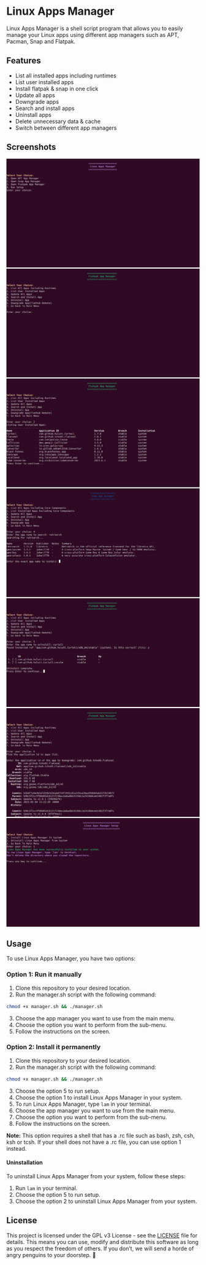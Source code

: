 # Linux Apps Manager

Linux Apps Manager is a shell script program that allows you to easily manage your Linux apps using different app managers such as APT, Pacman, Snap and Flatpak.

## Features

- List all installed apps including runtimes
- List user installed apps
- Install flatpak & snap in one click
- Update all apps
- Downgrade apps
- Search and install apps
- Uninstall apps
- Delete unnecessary data & cache
- Switch between different app managers

## Screenshots
<div align="center">
    <img src="screenshots/s1.png">
</div>
<div align="center">
    <img src="screenshots/s2.png">
</div>
<div align="center">
    <img src="screenshots/s3.png">
</div>
<div align="center">
    <img src="screenshots/s4.png">
</div>
<div align="center">
    <img src="screenshots/s5.png">
</div>
<div align="center">
    <img src="screenshots/s6.png">
</div>
<div align="center">
    <img src="screenshots/s7.png">
</div>

## Usage

To use Linux Apps Manager, you have two options:

### Option 1: Run it manually

1. Clone this repository to your desired location.
2. Run the manager.sh script with the following command:

```sh
chmod +x manager.sh && ./manager.sh
```

3. Choose the app manager you want to use from the main menu.
4. Choose the option you want to perform from the sub-menu.
5. Follow the instructions on the screen.

### Option 2: Install it permanently

1. Clone this repository to your desired location.
2. Run the manager.sh script with the following command:

```sh
chmod +x manager.sh && ./manager.sh
```

3. Choose the option 5 to run setup.
4. Choose the option 1 to install Linux Apps Manager in your system.
5. To run Linux Apps Manager, type `lam` in your terminal.
6. Choose the app manager you want to use from the main menu.
7. Choose the option you want to perform from the sub-menu.
8. Follow the instructions on the screen.

**Note:** This option requires a shell that has a .rc file such as bash, zsh, csh, ksh or tcsh. If your shell does not have a .rc file, you can use option 1 instead.

#### Uninstallation

To uninstall Linux Apps Manager from your system, follow these steps:

1. Run `lam` in your terminal.
2. Choose the option 5 to run setup.
3. Choose the option 2 to uninstall Linux Apps Manager from your system.

## License

This project is licensed under the GPL v3 License - see the [LICENSE](https://github.com/saitamasahil/LinuxAppsManager/blob/main/LICENSE) file for details. This means you can use, modify and distribute this software as long as you respect the freedom of others. If you don’t, we will send a horde of angry penguins to your doorstep. 🐧
